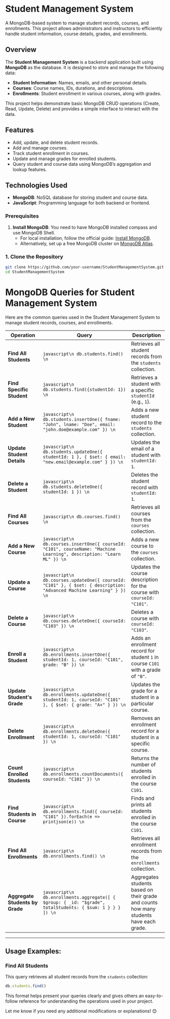 # Student Management System

A MongoDB-based system to manage student records, courses, and enrollments. This project allows administrators and instructors to efficiently handle student information, course details, grades, and enrollments.

## Overview

The **Student Management System** is a backend application built using **MongoDB** as the database. It is designed to store and manage the following data:
- **Student Information**: Names, emails, and other personal details.
- **Courses**: Course names, IDs, durations, and descriptions.
- **Enrollments**: Student enrollment in various courses, along with grades.

This project helps demonstrate basic MongoDB CRUD operations (Create, Read, Update, Delete) and provides a simple interface to interact with the data.

## Features

- Add, update, and delete student records.
- Add and manage courses.
- Track student enrollment in courses.
- Update and manage grades for enrolled students.
- Query student and course data using MongoDB’s aggregation and lookup features.

## Technologies Used

- **MongoDB**: NoSQL database for storing student and course data.
- **JavaScript**: Programming language for both backend or frontend.


### Prerequisites

1. **Install MongoDB**: You need to have MongoDB installed compass and use MongoDB Shell.
   - For local installation, follow the official guide: [Install MongoDB](https://docs.mongodb.com/manual/installation/).
   - Alternatively, set up a free MongoDB cluster on [MongoDB Atlas](https://www.mongodb.com/cloud/atlas).

### 1. Clone the Repository

```bash
git clone https://github.com/your-username/StudentManagementSystem.git
cd StudentManagementSystem
```
# MongoDB Queries for Student Management System

Here are the common queries used in the Student Management System to manage student records, courses, and enrollments.

| **Operation**             | **Query**                                                                                                                                                      | **Description**                                                                            |
|---------------------------|----------------------------------------------------------------------------------------------------------------------------------------------------------------|--------------------------------------------------------------------------------------------|
| **Find All Students**      | ```javascript\n db.students.find() \n```                                                                                                                           | Retrieves all student records from the `students` collection.                             |
| **Find Specific Student**  | ```javascript\n db.students.find({studentId: 1}) \n```                                                                                                           | Retrieves a student with a specific `studentId` (e.g., `1`).                              |
| **Add a New Student**      | ```javascript\n db.students.insertOne({ fname: "John", lname: "Doe", email: "john.doe@example.com" }) \n```                                                      | Adds a new student record to the `students` collection.                                   |
| **Update Student Details** | ```javascript\n db.students.updateOne({ studentId: 1 }, { $set: { email: "new.email@example.com" } }) \n```                                                      | Updates the email of a student with `studentId: 1`.                                        |
| **Delete a Student**       | ```javascript\n db.students.deleteOne({ studentId: 1 }) \n```                                                                                                 | Deletes the student record with `studentId: 1`.                                            |
| **Find All Courses**       | ```javascript\n db.courses.find() \n```                                                                                                                           | Retrieves all courses from the `courses` collection.                                       |
| **Add a New Course**       | ```javascript\n db.courses.insertOne({ courseId: "C101", courseName: "Machine Learning", description: "Learn ML" }) \n```                                         | Adds a new course to the `courses` collection.                                            |
| **Update a Course**        | ```javascript\n db.courses.updateOne({ courseId: "C101" }, { $set: { description: "Advanced Machine Learning" } }) \n```                                          | Updates the course description for the course with `courseId: "C101"`.                   |
| **Delete a Course**        | ```javascript\n db.courses.deleteOne({ courseId: "C103" }) \n```                                                                                              | Deletes a course with `courseId: "C103"`.                                                 |
| **Enroll a Student**       | ```javascript\n db.enrollments.insertOne({ studentId: 1, courseId: "C101", grade: "B" }) \n```                                                                 | Adds an enrollment record for student `1` in course `C101` with a grade of `"B"`.          |
| **Update Student's Grade** | ```javascript\n db.enrollments.updateOne({ studentId: 1, courseId: "C101" }, { $set: { grade: "A+" } }) \n```                                                    | Updates the grade for a student in a particular course.                                   |
| **Delete Enrollment**      | ```javascript\n db.enrollments.deleteOne({ studentId: 1, courseId: "C101" }) \n```                                                                            | Removes an enrollment record for a student in a specific course.                         |
| **Count Enrolled Students**| ```javascript\n db.enrollments.countDocuments({ courseId: "C101" }) \n```                                                                                      | Returns the number of students enrolled in the course `C101`.                             |
| **Find Students in Course**| ```javascript\n db.enrollments.find({ courseId: "C101" }).forEach(e => printjson(e)) \n```                                                                     | Finds and prints all students enrolled in the course `C101`.                              |
| **Find All Enrollments**   | ```javascript\n db.enrollments.find() \n```                                                                                                                      | Retrieves all enrollment records from the `enrollments` collection.                       |
| **Aggregate Students by Grade**| ```javascript\n db.enrollments.aggregate([ { $group: { _id: "$grade", totalStudents: { $sum: 1 } } } ]) \n```                                                   | Aggregates students based on their grade and counts how many students have each grade.    |

---

## Usage Examples:

### Find All Students
This query retrieves all student records from the `students` collection:

```javascript
db.students.find()
```



This format helps present your queries clearly and gives others an easy-to-follow reference for understanding the operations used in your project.

Let me know if you need any additional modifications or explanations! 😊




